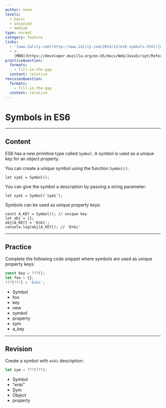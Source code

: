 ```yaml
---
author: nene
levels:
  - basic
  - advanced
  - medium
type: normal
category: feature
links:
  - '[www.2ality.com](http://www.2ality.com/2014/12/es6-symbols.html){website}'
  - >-
    [MDN](https://developer.mozilla.org/en-US/docs/Web/JavaScript/Reference/Global_Objects/Symbol){website}
practiceQuestion:
  formats:
    - fill-in-the-gap
  context: relative
revisionQuestion:
  formats:
    - fill-in-the-gap
  context: relative
---
```


# Symbols in ES6


---

## Content

ES6 has a new primitive type called `Symbol`. A symbol is used as a unique key for an object property.

You can create a unique symbol using the function `Symbol()`:

```
let sym1 = Symbol();

```

You can give the symbol a description by passing a string parameter:

    let sym1 = Symbol('sym1');

Symbols can be used as unique property keys:

    const A_KEY = Symbol(); // unique key
    let obj = {};
    obj[A_KEY] = 'Enki';
    console.log(obj[A_KEY]); // 'Enki'
          


---

## Practice

Complete the following code snippet where symbols are used as unique property keys: 

```javascript
const key = ???(); 
let foo = {};
???[???] = 'Enki';
```

- Symbol
- foo
- key
- new
- symbol
- property
- sym
- a_key


---

## Revision

Create a symbol with `enki` description:

```javascript
let sym = ???(???);

```

- Symbol
- "enki"
- Sym
- Object
- property
